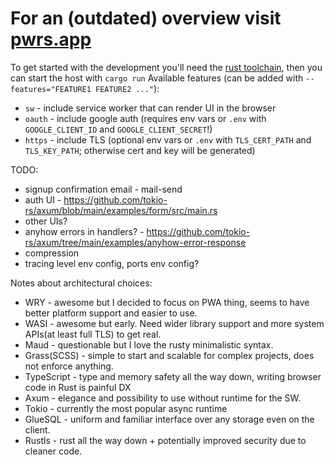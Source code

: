 # For an (outdated) overview visit [pwrs.app](https://pwrs.app/)

To get started with the development you'll need the [rust toolchain](https://rustup.rs/), then you can start the host with `cargo run`
Available features (can be added with `--features="FEATURE1 FEATURE2 ..."`):
* `sw` - include service worker that can render UI in the browser 
* `oauth` - include google auth (requires env vars or `.env` with `GOOGLE_CLIENT_ID` and `GOOGLE_CLIENT_SECRET`!)  
* `https` - include TLS (optional env vars or `.env` with `TLS_CERT_PATH` and `TLS_KEY_PATH`; otherwise cert and key will be generated)

TODO:
* signup confirmation email - mail-send
* auth UI - https://github.com/tokio-rs/axum/blob/main/examples/form/src/main.rs
* other UIs?
* anyhow errors in handlers? - https://github.com/tokio-rs/axum/tree/main/examples/anyhow-error-response
* compression
* tracing level env config, ports env config?

Notes about architectural choices:
* WRY - awesome but I decided to focus on PWA thing, seems to have better platform support and easier to use. 
* WASI - awesome but early. Need wider library support and more system APIs(at least full TLS) to get real.
* Maud - questionable but I love the rusty minimalistic syntax.
* Grass(SCSS) - simple to start and scalable for complex projects, does not enforce anything. 
* TypeScript - type and memory safety all the way down, writing browser code in Rust is painful DX
* Axum - elegance and possibility to use without runtime for the SW.
* Tokio - currently the most popular async runtime
* GlueSQL - uniform and familiar interface over any storage even on the client.
* Rustls - rust all the way down + potentially improved security due to cleaner code.
